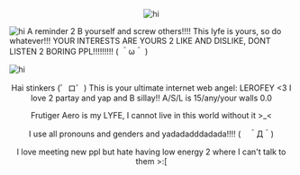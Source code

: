 <p align="center"> <img src="https://cdn.discordapp.com/attachments/1249282295094054984/1426829843236130948/Tumblr_l_669176792388631.gif?ex=68eca657&is=68eb54d7&hm=cddccb174fa63a4b00197de3cbfa7b3c8255e3ff0ed21ed6aa73fc2d350f554b&" alt="hi" />

<p align="left"> <img src="https://cdn.discordapp.com/attachments/1249282295094054984/1426829989789175940/Tumblr_l_669258079203131.gif?ex=68eca67a&is=68eb54fa&hm=68099b8f77bda3224058615a9e8e056bdba052fc10ca56a542eb802952478cda&" alt="hi" /> A reminder 2 B yourself and screw others!!!! This lyfe is yours, so do whatever!!! YOUR INTERESTS ARE YOURS 2 LIKE AND DISLIKE, DONT LISTEN 2 BORING PPL!!!!!!!!!  ( ＾ω＾ )

<p align="left"> <img src="https://cdn.discordapp.com/attachments/1249282295094054984/1426829902266765343/Tumblr_l_669198931809508.jpg?ex=68eca665&is=68eb54e5&hm=029dbde3652cd6ff808012a00df98df93b0faf96d38560a7e09f138561a846b7&" alt="hi" /> 

<p align="center"> Hai stinkers (゜ロ゜) This is your ultimate internet web angel: LEROFEY <3 I love 2 partay and yap and B sillay!! A/S/L is 15/any/your walls 0.0

<p align="center"> Frutiger Aero is my LYFE, I cannot live in this world without it >_<

<p align="center"> I use all pronouns and genders and yadadadddadada!!!! (　＾Д＾)

<p align="center"> I love meeting new ppl but hate having low energy 2 where I can't talk to them >:[
